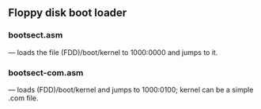 Floppy disk boot loader
-----------------------

### bootsect.asm 
&mdash; loads the file (FDD)/boot/kernel to 1000:0000 and jumps to it.

### bootsect-com.asm 
&mdash; loads (FDD)/boot/kernel and jumps to 1000:0100; kernel can be a simple .com file.